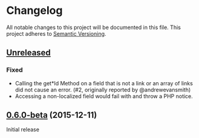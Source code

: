 # Changelog

All notable changes to this project will be documented in this file.
This project adheres to [Semantic Versioning](http://semver.org/).

## [Unreleased]

### Fixed
* Calling the get*Id Method on a field that is not a link or an array of links did not cause an error. (#2, originally reported by @andrewevansmith)
* Accessing a non-localized field would fail with and throw a PHP notice.

## [0.6.0-beta](https://github.com/contentful/contentful.php/tree/0.6.0-beta) (2015-12-11)

Initial release

[Unreleased]: https://github.com/contentful/contentful.php/compare/0.6.0-beta...HEAD
[0.6.0-beta]: https://github.com/contentful/contentful.php/tree/0.6.0-beta
